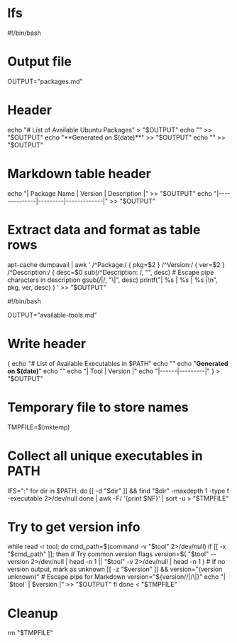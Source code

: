 # lfs

#!/bin/bash

# Output file
OUTPUT="packages.md"

# Header
echo "# List of Available Ubuntu Packages" > "$OUTPUT"
echo "" >> "$OUTPUT"
echo "**Generated on $(date)**" >> "$OUTPUT"
echo "" >> "$OUTPUT"

# Markdown table header
echo "| Package Name | Version | Description |" >> "$OUTPUT"
echo "|--------------|---------|-------------|" >> "$OUTPUT"

# Extract data and format as table rows
apt-cache dumpavail | awk '
  /^Package:/ { pkg=$2 }
  /^Version:/ { ver=$2 }
  /^Description:/ {
    desc=$0
    sub(/^Description: /, "", desc)
    # Escape pipe characters in description
    gsub(/\|/, "\\|", desc)
    printf("| %s | %s | %s |\n", pkg, ver, desc)
  }
' >> "$OUTPUT"

#!/bin/bash

OUTPUT="available-tools.md"

# Write header
{
  echo "# List of Available Executables in \$PATH"
  echo ""
  echo "**Generated on $(date)**"
  echo ""
  echo "| Tool | Version |"
  echo "|------|---------|"
} > "$OUTPUT"

# Temporary file to store names
TMPFILE=$(mktemp)

# Collect all unique executables in PATH
IFS=":"
for dir in $PATH; do
  [[ -d "$dir" ]] && find "$dir" -maxdepth 1 -type f -executable 2>/dev/null
done | awk -F/ '{print $NF}' | sort -u > "$TMPFILE"

# Try to get version info
while read -r tool; do
  cmd_path=$(command -v "$tool" 2>/dev/null)
  if [[ -x "$cmd_path" ]]; then
    # Try common version flags
    version=$(
      "$tool" --version 2>/dev/null | head -n 1 ||
      "$tool" -v 2>/dev/null | head -n 1
    )
    # If no version output, mark as unknown
    [[ -z "$version" ]] && version="(version unknown)"
    # Escape pipe for Markdown
    version="${version//|/\\|}"
    echo "| \`$tool\` | $version |" >> "$OUTPUT"
  fi
done < "$TMPFILE"

# Cleanup
rm "$TMPFILE"